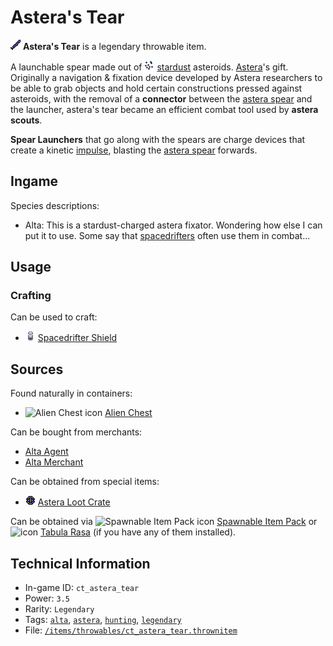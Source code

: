 # Astera's Tear

<img src="https://raw.githubusercontent.com/Ceterai/Enternia/main/items/throwables/ct_astera_tear.png" alt="Astera's Tear icon" loading="lazy" height="16px" width="auto" /> **Astera's Tear** is a legendary throwable item.

A launchable spear made out of <img src="https://raw.githubusercontent.com/Ceterai/Enternia/main/items/generic/crafting/ct_stardust.png" alt="Stardust icon" loading="lazy" height="16px" width="auto" /> [stardust](https://ceterai.github.io/MyEnternia/Wiki/Stardust) asteroids. [Astera](https://ceterai.github.io/MyEnternia/Wiki/Tags/Astera)'s gift.  
Originally a navigation & fixation device developed by Astera researchers to be able to grab objects and hold certain constructions pressed against asteroids, with the removal of a **connector** between the [astera spear](https://ceterai.github.io/MyEnternia/Wiki/asteraspear) and the launcher, astera's tear became an efficient combat tool used by **astera scouts**.

**Spear Launchers** that go along with the spears are charge devices that create a kinetic [impulse](https://ceterai.github.io/MyEnternia/Wiki/Tags/Impulse), blasting the [astera spear](https://ceterai.github.io/MyEnternia/Wiki/asteraspear) forwards.

## Ingame

Species descriptions:

- Alta: This is a stardust-charged astera fixator. Wondering how else I can put it to use. Some say that [spacedrifters](https://ceterai.github.io/MyEnternia/Wiki/Spacedrifter) often use them in combat...

## Usage

### Crafting

Can be used to craft:

- <img src="https://raw.githubusercontent.com/Ceterai/Enternia/main/items/active/shields/ct_spacedrifter_shield.png" alt="Spacedrifter Shield icon" loading="lazy" height="16px" width="auto" /> [Spacedrifter Shield](https://ceterai.github.io/MyEnternia/Wiki/SpacedrifterShield)

## Sources

Found naturally in containers:

- <img src="https://starbounder.org/mediawiki/images/3/35/Alien_Chest.png" alt="Alien Chest icon" loading="lazy" height="9.75px" width="12px" /> [Alien Chest](https://starbounder.org/Alien_Chest)

Can be bought from merchants:

- [Alta Agent](https://ceterai.github.io/MyEnternia/Wiki/AltaAgent)
- [Alta Merchant](https://ceterai.github.io/MyEnternia/Wiki/AltaMerchant)

Can be obtained from special items:

- <img src="https://raw.githubusercontent.com/Ceterai/Enternia/main/items/active/alta/loot/biome/ct_astera_loot.png" alt="Astera Loot Crate icon" loading="lazy" height="16px" width="auto" /> [Astera Loot Crate](https://ceterai.github.io/MyEnternia/Wiki/AsteraLootCrate)

Can be obtained via <img src="https://raw.githubusercontent.com/Silverfeelin/Starbound-SpawnableItemPack/master/interface/sip/iconSmall.png" alt="Spawnable Item Pack icon" width="18" height="14"/> [Spawnable Item Pack](https://steamcommunity.com/sharedfiles/filedetails/?id=733665104) or <img src="https://steamuserimages-a.akamaihd.net/ugc/263843960696222713/3EC9A7C005541F7D577EBCB8C5736B4EFC9973D6/" alt="icon" width="8" height="12"/> [Tabula Rasa](https://community.playstarbound.com/resources/the-tabula-rasa.3222/) (if you have any of them installed).

## Technical Information

- In-game ID: `ct_astera_tear`
- Power: `3.5`
- Rarity: `Legendary`
- Tags: [`alta`](https://ceterai.github.io/MyEnternia/Wiki/Tags/Alta), [`astera`](https://ceterai.github.io/MyEnternia/Wiki/Tags/Astera), [`hunting`](https://ceterai.github.io/MyEnternia/Wiki/Tags/Hunting), [`legendary`](https://ceterai.github.io/MyEnternia/Wiki/Tags/Legendary)
- File: [`/items/throwables/ct_astera_tear.thrownitem`](https://github.com/Ceterai/Enternia/blob/main/items/throwables/ct_astera_tear.thrownitem)
